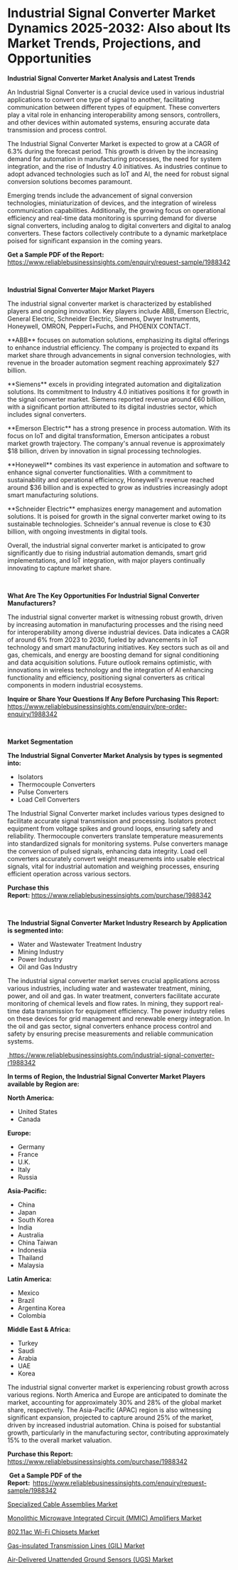 <p><h1>Industrial Signal Converter Market Dynamics 2025-2032: Also about Its Market Trends, Projections, and Opportunities</h1></p><p><strong>Industrial Signal Converter Market Analysis and Latest Trends</strong></p>
<p><p>An Industrial Signal Converter is a crucial device used in various industrial applications to convert one type of signal to another, facilitating communication between different types of equipment. These converters play a vital role in enhancing interoperability among sensors, controllers, and other devices within automated systems, ensuring accurate data transmission and process control.</p><p>The Industrial Signal Converter Market is expected to grow at a CAGR of 6.3% during the forecast period. This growth is driven by the increasing demand for automation in manufacturing processes, the need for system integration, and the rise of Industry 4.0 initiatives. As industries continue to adopt advanced technologies such as IoT and AI, the need for robust signal conversion solutions becomes paramount. </p><p>Emerging trends include the advancement of signal conversion technologies, miniaturization of devices, and the integration of wireless communication capabilities. Additionally, the growing focus on operational efficiency and real-time data monitoring is spurring demand for diverse signal converters, including analog to digital converters and digital to analog converters. These factors collectively contribute to a dynamic marketplace poised for significant expansion in the coming years.</p></p>
<p><strong>Get a Sample PDF of the Report:&nbsp;</strong> <a href="https://www.reliablebusinessinsights.com/enquiry/request-sample/1988342?utm_campaign=1877&utm_medium=2&utm_source=Github&utm_content=ia&utm_term=15022025&utm_id=industrial-signal-converter">https://www.reliablebusinessinsights.com/enquiry/request-sample/1988342</a></p>
<p>&nbsp;</p>
<p><strong>Industrial Signal Converter Major Market Players</strong></p>
<p><p>The industrial signal converter market is characterized by established players and ongoing innovation. Key players include ABB, Emerson Electric, General Electric, Schneider Electric, Siemens, Dwyer Instruments, Honeywell, OMRON, Pepperl+Fuchs, and PHOENIX CONTACT.</p><p>**ABB** focuses on automation solutions, emphasizing its digital offerings to enhance industrial efficiency. The company is projected to expand its market share through advancements in signal conversion technologies, with revenue in the broader automation segment reaching approximately $27 billion.</p><p>**Siemens** excels in providing integrated automation and digitalization solutions. Its commitment to Industry 4.0 initiatives positions it for growth in the signal converter market. Siemens reported revenue around €60 billion, with a significant portion attributed to its digital industries sector, which includes signal converters.</p><p>**Emerson Electric** has a strong presence in process automation. With its focus on IoT and digital transformation, Emerson anticipates a robust market growth trajectory. The company's annual revenue is approximately $18 billion, driven by innovation in signal processing technologies.</p><p>**Honeywell** combines its vast experience in automation and software to enhance signal converter functionalities. With a commitment to sustainability and operational efficiency, Honeywell's revenue reached around $36 billion and is expected to grow as industries increasingly adopt smart manufacturing solutions.</p><p>**Schneider Electric** emphasizes energy management and automation solutions. It is poised for growth in the signal converter market owing to its sustainable technologies. Schneider's annual revenue is close to €30 billion, with ongoing investments in digital tools. </p><p>Overall, the industrial signal converter market is anticipated to grow significantly due to rising industrial automation demands, smart grid implementations, and IoT integration, with major players continually innovating to capture market share.</p></p>
<p>&nbsp;</p>
<p><strong>What Are The Key Opportunities For Industrial Signal Converter Manufacturers?</strong></p>
<p><p>The industrial signal converter market is witnessing robust growth, driven by increasing automation in manufacturing processes and the rising need for interoperability among diverse industrial devices. Data indicates a CAGR of around 6% from 2023 to 2030, fueled by advancements in IoT technology and smart manufacturing initiatives. Key sectors such as oil and gas, chemicals, and energy are boosting demand for signal conditioning and data acquisition solutions. Future outlook remains optimistic, with innovations in wireless technology and the integration of AI enhancing functionality and efficiency, positioning signal converters as critical components in modern industrial ecosystems.</p></p>
<p><strong>Inquire or Share Your Questions If Any Before Purchasing This Report:</strong> <a href="https://www.reliablebusinessinsights.com/enquiry/pre-order-enquiry/1988342?utm_campaign=1877&utm_medium=2&utm_source=Github&utm_content=ia&utm_term=15022025&utm_id=industrial-signal-converter">https://www.reliablebusinessinsights.com/enquiry/pre-order-enquiry/1988342</a></p>
<p>&nbsp;</p>
<p><strong>Market Segmentation</strong></p>
<p><strong>The Industrial Signal Converter Market Analysis by types is segmented into:</strong></p>
<p><ul><li>Isolators</li><li>Thermocouple Converters</li><li>Pulse Converters</li><li>Load Cell Converters</li></ul></p>
<p><p>The Industrial Signal Converter market includes various types designed to facilitate accurate signal transmission and processing. Isolators protect equipment from voltage spikes and ground loops, ensuring safety and reliability. Thermocouple converters translate temperature measurements into standardized signals for monitoring systems. Pulse converters manage the conversion of pulsed signals, enhancing data integrity. Load cell converters accurately convert weight measurements into usable electrical signals, vital for industrial automation and weighing processes, ensuring efficient operation across various sectors.</p></p>
<p><strong>Purchase this Report:&nbsp;</strong><a href="https://www.reliablebusinessinsights.com/purchase/1988342?utm_campaign=1877&utm_medium=2&utm_source=Github&utm_content=ia&utm_term=15022025&utm_id=industrial-signal-converter">https://www.reliablebusinessinsights.com/purchase/1988342</a></p>
<p>&nbsp;</p>
<p><strong>The Industrial Signal Converter Market Industry Research by Application is segmented into:</strong></p>
<p><ul><li>Water and Wastewater Treatment Industry</li><li>Mining Industry</li><li>Power Industry</li><li>Oil and Gas Industry</li></ul></p>
<p><p>The industrial signal converter market serves crucial applications across various industries, including water and wastewater treatment, mining, power, and oil and gas. In water treatment, converters facilitate accurate monitoring of chemical levels and flow rates. In mining, they support real-time data transmission for equipment efficiency. The power industry relies on these devices for grid management and renewable energy integration. In the oil and gas sector, signal converters enhance process control and safety by ensuring precise measurements and reliable communication systems.</p></p>
<p><a href="https://www.reliablebusinessinsights.com/industrial-signal-converter-r1988342?utm_campaign=1877&utm_medium=2&utm_source=Github&utm_content=ia&utm_term=15022025&utm_id=industrial-signal-converter">&nbsp;https://www.reliablebusinessinsights.com/industrial-signal-converter-r1988342</a></p>
<p><strong>In terms of Region, the Industrial Signal Converter Market Players available by Region are:</strong></p>
<p>
    <p> <strong> North America: </strong>
        <ul>
            <li>United States</li>
            <li>Canada</li>
        </ul>
        </p> 
    <p> <strong> Europe: </strong>
        <ul>
            <li>Germany</li>
            <li>France</li>
            <li>U.K.</li>
            <li>Italy</li>
            <li>Russia</li>
        </ul>
        </p> 
    <p> <strong> Asia-Pacific: </strong>
        <ul>
            <li>China</li>
            <li>Japan</li>
            <li>South Korea</li>
            <li>India</li>
            <li>Australia</li>
            <li>China Taiwan</li>
            <li>Indonesia</li>
            <li>Thailand</li>
            <li>Malaysia</li>
        </ul>
        </p> 
    <p> <strong> Latin America: </strong>
        <ul>
            <li>Mexico</li>
            <li>Brazil</li>
            <li>Argentina Korea</li>
            <li>Colombia</li>
        </ul>
        </p> 
    <p> <strong> Middle East & Africa: </strong>
        <ul>
            <li>Turkey</li>
            <li>Saudi</li>
            <li>Arabia</li>
            <li>UAE</li>
            <li>Korea</li>
        </ul>
    </p>
    </p>
<p><p>The industrial signal converter market is experiencing robust growth across various regions. North America and Europe are anticipated to dominate the market, accounting for approximately 30% and 28% of the global market share, respectively. The Asia-Pacific (APAC) region is also witnessing significant expansion, projected to capture around 25% of the market, driven by increased industrial automation. China is poised for substantial growth, particularly in the manufacturing sector, contributing approximately 15% to the overall market valuation.</p></p>
<p><strong>Purchase this Report: </strong><a href="https://www.reliablebusinessinsights.com/purchase/1988342?utm_campaign=1877&utm_medium=2&utm_source=Github&utm_content=ia&utm_term=15022025&utm_id=industrial-signal-converter">https://www.reliablebusinessinsights.com/purchase/1988342</a></p>
<p>&nbsp;<strong>Get a Sample PDF of the Report:&nbsp;&nbsp;</strong><a href="https://www.reliablebusinessinsights.com/enquiry/request-sample/1988342?utm_campaign=1877&utm_medium=2&utm_source=Github&utm_content=ia&utm_term=15022025&utm_id=industrial-signal-converter">https://www.reliablebusinessinsights.com/enquiry/request-sample/1988342</a></p>
<p><strong></strong></p>
<p><p><a href="https://github.com/deyniphytic/Market-Research-Report-List-1/blob/main/specialized-cable-assemblies-market.md?utm_campaign=1877&utm_medium=2&utm_source=Github&utm_content=ia&utm_term=15022025&utm_id=industrial-signal-converter">Specialized Cable Assemblies Market</a></p><p><a href="https://github.com/saoneubeh8/Market-Research-Report-List-1/blob/main/monolithic-microwave-integrated-circuit-mmic-amplifiers-market.md?utm_campaign=1877&utm_medium=2&utm_source=Github&utm_content=ia&utm_term=15022025&utm_id=industrial-signal-converter">Monolithic Microwave Integrated Circuit (MMIC) Amplifiers Market</a></p><p><a href="https://github.com/msiyahhonzo46/Market-Research-Report-List-1/blob/main/80211ac-wi-fi-chipsets-market.md?utm_campaign=1877&utm_medium=2&utm_source=Github&utm_content=ia&utm_term=15022025&utm_id=industrial-signal-converter">802.11ac Wi-Fi Chipsets Market</a></p><p><a href="https://github.com/mohmodsiason/Market-Research-Report-List-1/blob/main/gas-insulated-transmission-lines-gil-market.md?utm_campaign=1877&utm_medium=2&utm_source=Github&utm_content=ia&utm_term=15022025&utm_id=industrial-signal-converter">Gas-insulated Transmission Lines (GIL) Market</a></p><p><a href="https://github.com/anggigpps/Market-Research-Report-List-1/blob/main/air-delivered-unattended-ground-sensors-ugs-market.md?utm_campaign=1877&utm_medium=2&utm_source=Github&utm_content=ia&utm_term=15022025&utm_id=industrial-signal-converter">Air-Delivered Unattended Ground Sensors (UGS) Market</a></p></p>
